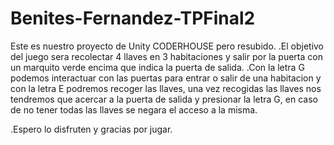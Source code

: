 # Benites-Fernandez-TPFinal2
 Este es nuestro proyecto de Unity CODERHOUSE pero resubido.
.El objetivo del juego sera recolectar 4 llaves en 3 habitaciones y salir por la puerta con un marquito verde encima que 
indica la puerta de salida.
.Con la letra G podemos interactuar con las puertas para entrar o salir de una habitacion y con la letra E podremos recoger 
las llaves, una vez recogidas las llaves nos tendremos que acercar a la puerta de salida y presionar la letra G, en caso
de no tener todas las llaves se negara el acceso a la misma.

.Espero lo disfruten y gracias por jugar.